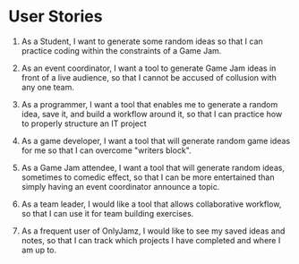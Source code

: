 # User Stories #


1. As a Student, I want to generate some random ideas so that I can practice coding within the constraints of a Game Jam.

2. As an event coordinator, I want a tool to generate Game Jam ideas in front of a live audience, so that I cannot be accused of collusion with any one team.

3. As a programmer, I want a tool that enables me to generate a random idea, save it, and build a workflow around it, so that I can practice how to properly structure an IT project

4. As a game developer, I want a tool that will generate random game ideas for me so that I can overcome "writers block".

5. As a Game Jam attendee, I want a tool that will generate random ideas, sometimes to comedic effect, so that I can be more entertained than simply having an event coordinator announce a topic.

6. As a team leader, I would like a tool that allows collaborative workflow, so that I can use it for team building exercises.

7. As a frequent user of OnlyJamz, I would like to see my saved ideas and notes, so that I can track which projects I have completed and where I am up to.